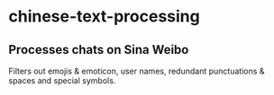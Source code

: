 # chinese-text-processing
## Processes chats on Sina Weibo 
Filters out emojis &amp; emoticon, user names, redundant punctuations &amp; spaces and special symbols.
